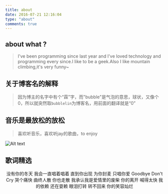 ```yaml
---
title: about
date: 2016-07-21 12:16:04
type: "about"
comments: true
---
```

## about what ?
>I've been programming since last year and I've loved technology and programming every since.I like to be a geek.Also I like mountain climbing,it's very funny~

## 关于博客名的解释

>因为博主的名字中有个“霖”字，而"bubble"是气泡的意思，球状，又像个0，所以就突然取`bubblelin`为博客名，用前面的翻译就是“0”

## 音乐是最放松的放松

>喜欢听音乐，喜欢听jay的歌曲，to enjoy

![Alt text](http://ww3.sinaimg.cn/large/6a3d492dgw1eo14c1qlg3j218g0tktgw.jpg)
<!-- {% aplayer "爱情废柴" "周杰伦" " http://sc1.111ttt.com/2016/1/06/24/199240143042.mp3" %} -->

## 歌词精选

<div align = center>
没有你的冬天
我会一直唱着唱着
直到你出现
为你封麦 只唱你爱
Goodbye Don't Cry 哭个痛快
曲终人散 你也走散
我承认我是爱情里的废柴
你的离开 喊得太快
我的依赖 还在耍赖
眼泪打转 转不回来
你的笑容灿烂
</div>
